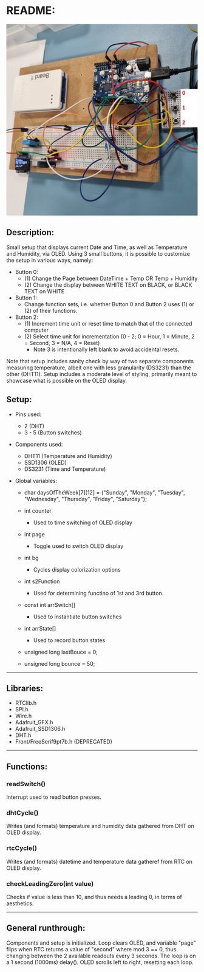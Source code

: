 # README:
![Alt text](20221209_111714.jpg)

## Description:
Small setup that displays current Date and Time, as well as Temperature and Humidity, via OLED.
Using 3 small buttons, it is possible to customize the setup in various ways, namely:
- Button 0:
  - (1) Change the Page between DateTime + Temp OR Temp + Humidity
  - (2) Change the display between WHITE TEXT on BLACK, or BLACK TEXT on WHITE
- Button 1:
  - Change function sets, i.e. whether Button 0 and Button 2 uses (1) or (2) of their functions.
- Button 2:
  - (1) Increment time unit or reset time to match that of the connected computer
  - (2) Select time unit for incrementation (0 - 2; 0 = Hour, 1 = Minute, 2 = Second, 3 = N/A, 4 = Reset)
    - Note 3 is intentionally left blank to avoid accidental resets.

Note that setup includes sanity check by way of two separate components measuring temperature, albeit one with less granularity (DS3231) than the other (DHT11).
Setup includes a moderate level of styling, primarily meant to showcase what is possible on the OLED display.

## Setup:
- Pins used:
	- 2 (DHT)
  - 3 - 5 (Button switches)

- Components used:
  - DHT11 (Temperature and Humidity)
  - SSD1306 (OLED)
  - DS3231 (Time and Temperature)

- Global variables:
  - char daysOfTheWeek[7][12] = {"Sunday", "Monday", "Tuesday", "Wednesday", "Thursday", "Friday", "Saturday"};
  - int counter
    - Used to time switching of OLED display
  - int page
    - Toggle used to switch OLED display
  - int bg
    - Cycles display colorization options
  - int s2Function
    - Used for determining functino of 1st and 3rd button.

  - const int arrSwitch[]
    - Used to instantiate button switches
  - int arrState[]
    - Used to record button states
  
  - unsigned long lastBouce = 0;
  - unsigned long bounce = 50;

----
## Libraries:
- RTClib.h
- SPI.h
- Wire.h
- Adafruit_GFX.h
- Adafruit_SSD1306.h
- DHT.h
- Front/FreeSerif9pt7b.h (DEPRECATED)
----
## Functions:
### readSwitch()
Interrupt used to read button presses.

### dhtCycle()
Writes (and formats) temperature and humidity data gathered from DHT on OLED display.

### rtcCycle()
Writes (and formats) datetime and temperature data gatheref from RTC on OLED display.

### checkLeadingZero(int value)
Checks if value is less than 10, and thus needs a leading 0, in terms of aesthetics.

----
## General runthrough:
Components and setup is initialized.
Loop clears OLED, and variable "page" flips when RTC returns a value of "second" where mod 3 == 0, thus changing between the 2 available readouts every 3 seconds.
The loop is on a 1 second (1000ms) delay().
OLED scrolls left to right, resetting each loop.